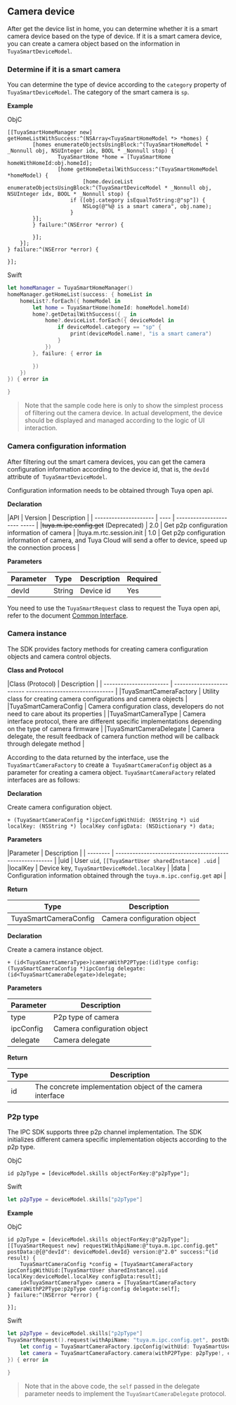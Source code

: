 ## Camera device

After get the device list in home, you can determine whether it is a smart camera device based on the type of device. If it is a smart camera device, you can create a camera object based on the information in `TuyaSmartDeviceModel`.

### Determine if it is a smart camera

You can determine the type of device according to the `category` property of` TuyaSmartDeviceModel`. The category of the smart camera is `sp`.

**Example**

ObjC

```objc
[[TuyaSmartHomeManager new] getHomeListWithSuccess:^(NSArray<TuyaSmartHomeModel *> *homes) {
		[homes enumerateObjectsUsingBlock:^(TuyaSmartHomeModel * _Nonnull obj, NSUInteger idx, BOOL * _Nonnull stop) {
				TuyaSmartHome *home = [TuyaSmartHome homeWithHomeId:obj.homeId];
				[home getHomeDetailWithSuccess:^(TuyaSmartHomeModel *homeModel) {
						[home.deviceList enumerateObjectsUsingBlock:^(TuyaSmartDeviceModel * _Nonnull obj, NSUInteger idx, BOOL * _Nonnull stop) {
            		if ([obj.category isEqualToString:@"sp"]) {
                		NSLog(@"%@ is a smart camera", obj.name);
            		}
        }];
        } failure:^(NSError *error) {

        }];
    }];
} failure:^(NSError *error) {

}];
```

Swift

```swift
let homeManager = TuyaSmartHomeManager()
homeManager.getHomeList(success: { homeList in
    homeList?.forEach({ homeModel in
        let home = TuyaSmartHome(homeId: homeModel.homeId)
        home?.getDetailWithSuccess({ _ in
            home?.deviceList.forEach({ deviceModel in
                if deviceModel.category == "sp" {
                    print(deviceModel.name!, "is a smart camera")
                }
            })
        }, failure: { error in

        })
    })
}) { error in

}
```

> Note that the sample code here is only to show the simplest process of filtering out the camera device. In actual development, the device should be displayed and managed according to the logic of UI interaction.

### Camera configuration information

After filtering out the smart camera devices, you can get the camera configuration information according to the device id, that is, the `devId` attribute of` TuyaSmartDeviceModel`.

Configuration information needs to be obtained through Tuya open api.

**Declaration**

|API | Version | Description |
| --------------------- | ---- | ---------------------- ----- |
|~~tuya.m.ipc.config.get~~ (Deprecated) | 2.0 | Get p2p configuration information of camera |
|tuya.m.rtc.session.init | 1.0 | Get p2p configuration information of camera, and Tuya Cloud will send a offer to device, speed up the connection process |

**Parameters**

|Parameter | Type | Description | Required |
| ------ | ------ | ------ | -------- |
|devId | String | Device id | Yes |

You need to use the `TuyaSmartRequest` class to request the Tuya open api, refer to the document [Common Interface](https://tuyainc.github.io/tuyasmart_home_ios_sdk_doc/en/resource/CommonInterface.html).

### Camera instance

The SDK provides factory methods for creating camera configuration objects and camera control objects.

**Class and Protocol**

|Class (Protocol) | Description |
| ----------------------- | ------------------------- ------------------------------- |
|TuyaSmartCameraFactory | Utility class for creating camera configurations and camera objects |
|TuyaSmartCameraConfig | Camera configuration class, developers do not need to care about its properties |
|TuyaSmartCameraType | Camera interface protocol, there are different specific implementations depending on the type of camera firmware |
|TuyaSmartCameraDelegate | Camera delegate, the result feedback of camera function method will be callback through delegate method |



According to the data returned by the interface, use the `TuyaSmartCameraFactory` to create a` TuyaSmartCameraConfig` object as a parameter for creating a camera object. `TuyaSmartCameraFactory` related interfaces are as follows:

**Declaration**

Create camera configuration object.

```objc
+ (TuyaSmartCameraConfig *)ipcConfigWithUid: (NSString *) uid localKey: (NSString *) localKey configData: (NSDictionary *) data;
```

**Parameters**

|Parameter | Description |
| -------- | ---------------------------------------- ---------------- |
|uid | User `uid`,  `[[TuyaSmartUser sharedInstance] .uid` |
|localKey | Device key, `TuyaSmartDeviceModel.localKey` |
|data | Configuration information obtained through the `tuya.m.ipc.config.get` api |

**Return**

| Type | Description |
| --------------------- | -------------- |
|TuyaSmartCameraConfig | Camera configuration object |

**Declaration**

Create a camera instance object.

```objc
+ (id<TuyaSmartCameraType>)cameraWithP2PType:(id)type config:(TuyaSmartCameraConfig *)ipcConfig delegate:(id<TuyaSmartCameraDelegate>)delegate;
```

**Parameters**

| Parameter | Description                 |
| --------- | --------------------------- |
| type      | P2p type of camera          |
| ipcConfig | Camera configuration object |
| delegate  | Camera delegate             |

**Return**

| Type                    | Description                                                |
| ----------------------- | ---------------------------------------------------------- |
| id<TuyaSmartCameraType> | The concrete implementation object of the camera interface |



### P2p type

The IPC SDK supports three p2p channel implementation. The SDK initializes different camera specific implementation objects according to the p2p type.

ObjC

```objc
id p2pType = [deviceModel.skills objectForKey:@"p2pType"];
```

Swift

```swift
let p2pType = deviceModel.skills["p2pType"]
```

**Example**

ObjC

```objc
id p2pType = [deviceModel.skills objectForKey:@"p2pType"];
[[TuyaSmartRequest new] requestWithApiName:@"tuya.m.ipc.config.get" postData:@{@"devId": deviceModel.devId} version:@"2.0" success:^(id result) {
    TuyaSmartCameraConfig *config = [TuyaSmartCameraFactory ipcConfigWithUid:[TuyaSmartUser sharedInstance].uid localKey:deviceModel.localKey configData:result];
    id<TuyaSmartCameraType> camera = [TuyaSmartCameraFactory cameraWithP2PType:p2pType config:config delegate:self];
} failure:^(NSError *error) {
    
}];
```

Swift

```swift
let p2pType = deviceModel.skills["p2pType"]
TuyaSmartRequest().request(withApiName: "tuya.m.ipc.config.get", postData: ["devId" : deviceModel.devId], version: "2.0", success: { result in
    let config = TuyaSmartCameraFactory.ipcConfig(withUid: TuyaSmartUser.sharedInstance().uid, localKey: deviceModel.localKey, configData: result as? [AnyHashable : Any])
    let camera = TuyaSmartCameraFactory.camera(withP2PType: p2pType!, config: config!, delegate: self)
}) { error in
    
}
```

> Note that in the above code, the `self` passed in the delegate parameter needs to implement the `TuyaSmartCameraDelegate` protocol.
